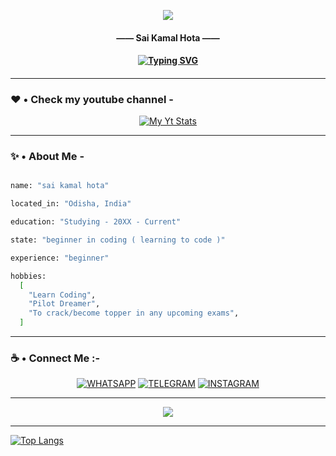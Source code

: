 <p align="center" style="font-style: MM Indento Italic;">
  <img src="https://capsule-render.vercel.app/api?text=Hey,%20Its%20Sai&animation=fadeIn&type=waving&height=100&color=gradient&section=header" />
  <h4 align="center">—— Sai Kamal Hota ——</h4>
  <h4 align="center">
  
[![Typing SVG](https://readme-typing-svg.demolab.com?font=sans+serif&size=14&pause=3000&color=F7F7F7&center=true&vCenter=true&width=435&lines=%E2%80%94+Youtuber+%E2%80%94)](https://git.io/typing-svg)

<h4>
</p>
    
- - - -

### ❤️ • Check my youtube channel -

<div align="center">

[![My Yt Stats](https://youtube-stats-card.vercel.app/api?channelid=UC48_jEvOzZSiKnSR4PjS_HQ&theme=highcontrast)](https://www.youtube.com/channel/UC48_jEvOzZSiKnSR4PjS_HQ)

</div>

- - - -



### ✨ • About Me -

```sh

name: "sai kamal hota"

located_in: "Odisha, India"

education: "Studying - 20XX - Current"

state: "beginner in coding ( learning to code )"

experience: "beginner"

hobbies: 
  [
    "Learn Coding",
    "Pilot Dreamer",
    "To crack/become topper in any upcoming exams",
  ]

```

- - - -

### ☕ • Connect Me :-   

<div align="center">   

[![WHATSAPP](https://img.shields.io/badge/WhatsApp-25D366?style=for-the-badge&logo=whatsapp&logoColor=white)](https://user-images.githubusercontent.com/112493972/232122947-9a9333b2-0bb3-4be4-9295-9317fae4c453.png)
[![TELEGRAM](https://img.shields.io/badge/Telegram-2CA5E0?style=for-the-badge&logo=telegram&logoColor=white)](<paste_your_telegram_dm_link_here>)
[![INSTAGRAM](https://img.shields.io/badge/Instagram-E4405F?style=for-the-badge&logo=instagram&logoColor=white)]()

</div>

- - - -

<p align="center" style="font-style: MM Indento Italic;">
  <img src="https://capsule-render.vercel.app/api?animation=fadeIn&type=waving&height=100&color=gradient&section=footer" />
</p>

- - - -

[![Top Langs](https://github-readme-stats.vercel.app/api/top-langs/?username=anuraghazra&hide_progress=true)](https://github.com/saihota/saihota)
